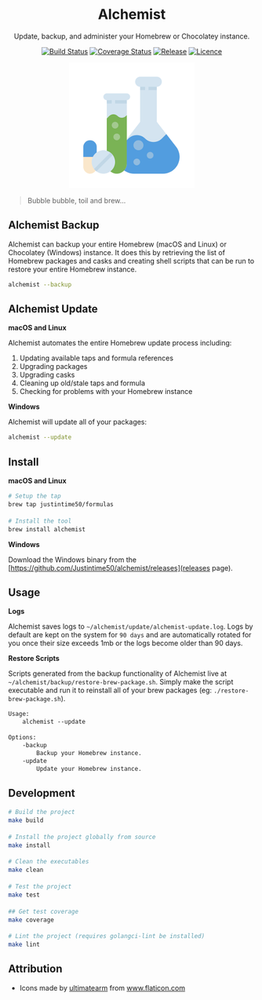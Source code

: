 <div align="center">

# Alchemist

Update, backup, and administer your Homebrew or Chocolatey instance.

[![Build Status](https://github.com/Justintime50/alchemist/workflows/build/badge.svg)](https://github.com/Justintime50/alchemist/actions)
[![Coverage Status](https://coveralls.io/repos/github/Justintime50/alchemist/badge.svg?branch=main)](https://coveralls.io/github/Justintime50/alchemist?branch=main)
[![Release](https://img.shields.io/github/v/release/Justintime50/alchemist)](https://github.com/Justintime50/alchemist/releases)
[![Licence](https://img.shields.io/github/license/justintime50/alchemist)](LICENSE)

<img src="assets/showcase.png" alt="Showcase">

</div>

> Bubble bubble, toil and brew...

## Alchemist Backup

Alchemist can backup your entire Homebrew (macOS and Linux) or Chocolatey (Windows) instance. It does this by retrieving the list of Homebrew packages and casks and creating shell scripts that can be run to restore your entire Homebrew instance.

```bash
alchemist --backup
```

## Alchemist Update

**macOS and Linux**

Alchemist automates the entire Homebrew update process including:

1. Updating available taps and formula references
1. Upgrading packages
1. Upgrading casks
1. Cleaning up old/stale taps and formula
1. Checking for problems with your Homebrew instance

**Windows**

Alchemist will update all of your packages:

```bash
alchemist --update
```

## Install

**macOS and Linux**

```bash
# Setup the tap
brew tap justintime50/formulas

# Install the tool
brew install alchemist
```

**Windows**

Download the Windows binary from the [https://github.com/Justintime50/alchemist/releases](releases page).

## Usage

**Logs**

Alchemist saves logs to `~/alchemist/update/alchemist-update.log`. Logs by default are kept on the system for `90 days` and are automatically rotated for you once their size exceeds 1mb or the logs become older than 90 days.

**Restore Scripts**

Scripts generated from the backup functionality of Alchemist live at `~/alchemist/backup/restore-brew-package.sh`. Simply make the script executable and run it to reinstall all of your brew packages (eg: `./restore-brew-package.sh`).

```
Usage:
    alchemist --update

Options:
    -backup
        Backup your Homebrew instance.
    -update
        Update your Homebrew instance.
```

## Development

```bash
# Build the project
make build

# Install the project globally from source
make install

# Clean the executables
make clean

# Test the project
make test

## Get test coverage
make coverage

# Lint the project (requires golangci-lint be installed)
make lint
```

## Attribution

* Icons made by <a href="https://www.flaticon.com/free-icon/chemist_2646063?term=chemist&related_id=2646063" title="ultimatearm">ultimatearm</a> from <a href="https://www.flaticon.com/" title="Flaticon">www.flaticon.com</a>
